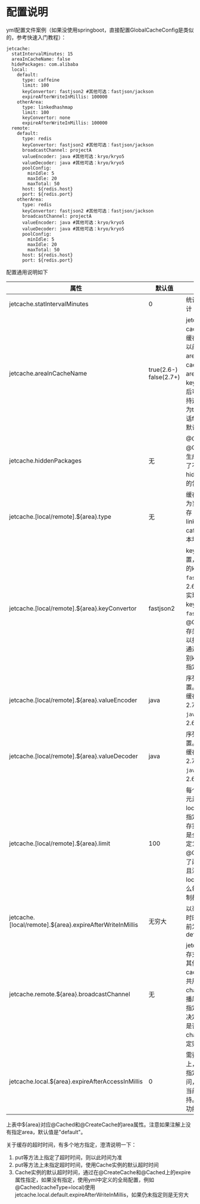 # 配置说明
yml配置文件案例（如果没使用springboot，直接配置GlobalCacheConfig是类似的，参考快速入门教程）：
```
jetcache:
  statIntervalMinutes: 15
  areaInCacheName: false
  hidePackages: com.alibaba
  local:
    default:
      type: caffeine
      limit: 100
      keyConvertor: fastjson2 #其他可选：fastjson/jackson
      expireAfterWriteInMillis: 100000
    otherArea:
      type: linkedhashmap
      limit: 100
      keyConvertor: none
      expireAfterWriteInMillis: 100000
  remote:
    default:
      type: redis
      keyConvertor: fastjson2 #其他可选：fastjson/jackson
      broadcastChannel: projectA
      valueEncoder: java #其他可选：kryo/kryo5
      valueDecoder: java #其他可选：kryo/kryo5
      poolConfig:
        minIdle: 5
        maxIdle: 20
        maxTotal: 50
      host: ${redis.host}
      port: ${redis.port}
    otherArea:
      type: redis
      keyConvertor: fastjson2 #其他可选：fastjson/jackson
      broadcastChannel: projectA
      valueEncoder: java #其他可选：kryo/kryo5
      valueDecoder: java #其他可选：kryo/kryo5
      poolConfig:
        minIdle: 5
        maxIdle: 20
        maxTotal: 50
      host: ${redis.host}
      port: ${redis.port}
```


配置通用说明如下

| 属性 | 默认值                         | 说明                                                                                                                                                                                                    |
| --- |-----------------------------|-------------------------------------------------------------------------------------------------------------------------------------------------------------------------------------------------------|
| jetcache.statIntervalMinutes | 0                           | 统计间隔，0表示不统计                                                                                                                                                                                           |
| jetcache.areaInCacheName | true(2.6-) false(2.7+)      | jetcache-anno把cacheName作为远程缓存key前缀，2.4.3以前的版本总是把areaName加在cacheName中，因此areaName也出现在key前缀中。2.4.4以后可以配置，为了保持远程key兼容默认值为true，但是新项目的话false更合理些，2.7默认值已改为false。                                            |
| jetcache.hiddenPackages | 无                           | @Cached和@CreateCache自动生成name的时候，为了不让name太长，hiddenPackages指定的包名前缀被截掉                                                                                                                                   |
| jetcache.[local/remote].${area}.type | 无                           | 缓存类型。tair、redis为当前支持的远程缓存；linkedhashmap、caffeine为当前支持的本地缓存类型                                                                                                                                          |
| jetcache.[local/remote].${area}.keyConvertor | fastjson2 | key转换器的全局配置，2.6.5+已经支持的keyConvertor：```fastjson2```/```jackson```；<br/>2.6.5-只有一个已经实现的keyConvertor：```fastjson```。仅当使用@CreateCache且缓存类型为LOCAL时可以指定为```none```，此时通过equals方法来识别key。方法缓存必须指定keyConvertor |
| jetcache.[local/remote].${area}.valueEncoder | java                        | 序列化器的全局配置。仅remote类型的缓存需要指定，2.7+可选```java```/```kryo```/```kryo5```；2.6-可选```java```/```kryo```                                                                                                        |
| jetcache.[local/remote].${area}.valueDecoder | java                        | 序列化器的全局配置。仅remote类型的缓存需要指定，2.7+可选```java```/```kryo```/```kryo5```；2.6-可选```java```/```kryo```                                                                                                                  |
| jetcache.[local/remote].${area}.limit | 100                         | 每个缓存实例的最大元素的全局配置，仅local类型的缓存需要指定。注意是每个缓存实例的限制，而不是全部，比如这里指定100，然后用@CreateCache创建了两个缓存实例（并且注解上没有设置localLimit属性），那么每个缓存实例的限制都是100                                                                        |
| jetcache.[local/remote].${area}.expireAfterWriteInMillis | 无穷大                         | 以毫秒为单位指定超时时间的全局配置(以前为defaultExpireInMillis)                                                                                                                                                           |
| jetcache.remote.${area}.broadcastChannel | 无                           | jetcahe2.7的两级缓存支持更新以后失效其他JVM中的local cache，但多个服务共用redis同一个channel可能会造成广播风暴，需要在这里指定channel，你可以决定多个不同的服务是否共用同一个channel。如果没有指定则不开启。                                                                       |
| jetcache.local.${area}.expireAfterAccessInMillis | 0                           | 需要jetcache2.2以上，以毫秒为单位，指定多长时间没有访问，就让缓存失效，当前只有本地缓存支持。0表示不使用这个功能。                                                                                                                                       |

上表中${area}对应@Cached和@CreateCache的area属性。注意如果注解上没有指定area，默认值是"default"。

关于缓存的超时时间，有多个地方指定，澄清说明一下：
1. put等方法上指定了超时时间，则以此时间为准
1. put等方法上未指定超时时间，使用Cache实例的默认超时时间
1. Cache实例的默认超时时间，通过在@CreateCache和@Cached上的expire属性指定，如果没有指定，使用yml中定义的全局配置，例如@Cached(cacheType=local)使用jetcache.local.default.expireAfterWriteInMillis，如果仍未指定则是无穷大
